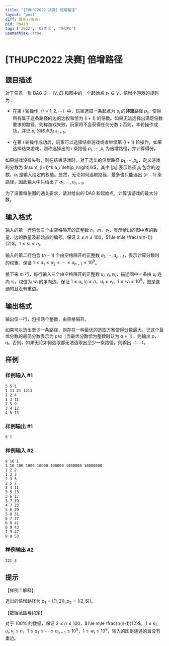 ```yaml
---
title: "[THUPC2022 决赛] 倍增路径"
layout: "post"
diff: 提高+/省选-
pid: P8418
tag: ['2022', 'O2优化', 'THUPC']
usemathjax: true
---
```


# [THUPC2022 决赛] 倍增路径
## 题目描述

对于任意一张 DAG $G=(V,E)$ 和图中的一个起始点 $s_1\in V$，倍增小游戏的规则为：

- 在第 $i$ 轮操作（$i=1,2,\cdots$）中，玩家选取一条起点为 $s_i$ 的**非空**路径 $p_i$，使得所有属于这条路径的边的边权和恰为 $(i+1)$ 的倍数。如果无法选择出满足倍数要求的路径，则称游戏失败，玩家将不会获得任何分数；否则，本轮操作成功，并记 $p_i$ 的终点为 $s_{i+1}$。

- 在第 $i$ 轮操作成功后，玩家可以选择结束游戏或者继续第 $(i+1)$ 轮操作。如果选择结束游戏，则称选择出的 $i$ 条路径 $p_1, \cdots, p_i$ 为倍增路径，并计算得分。

如果游戏没有失败，则在结束游戏时，对于选出的倍增路径 $p_1, \cdots, p_k$，定义游戏的分数为 $\sum_{i=1}^k a_i \left|p_i\right|/k$，其中 $|p_i|$ 表示路径 $p_i$ 包含的边数，$a_i$ 是输入给定的权值。显然，无论如何选取路径，最多也只能选出 $(n-1)$ 条路径，因此输入中只给出了 $a_1, \cdots, a_{n-1}$。

为了设置每张图的通关要求，请对给出的 DAG 和起始点，计算该游戏的最大分数。
## 输入格式

输入的第一行包含三个由空格隔开的正整数 $n$，$m$，$s_1$，表示给出的图中点的数量、边的数量及起始点的编号。保证 $2\le n \le 100$，$1\le m\le \frac{n(n-1)}{2}$，$1\le s_1\le n$。

输入的第二行包含 $(n-1)$ 个由空格隔开的正整数 $a_1, \cdots, a_{n-1}$，表示计算分数时的权重。保证 $1\le a_1\le a_2\le\cdots\le a_{n-1}\le 10^9$。

接下来 $m$ 行，每行输入三个由空格隔开的正整数 $u_i, v_i, w_i$，描述图中一条由 $u_i$ 连向 $v_i$，权值为 $w_i$ 的单向边。保证 $1\le u_i, v_i\le n$，$u_i\ne v_i$，$1\le w_i\le 10^9$，图是连通的且没有重边。
## 输出格式

输出仅一行，包括两个整数，由空格隔开。

如果可以选出至少一条路径，则存在一种最优的选取方案使得分数最大，记这个最优分数的最简分数表示为 $p/q$（当最优分数恰为整数时认为 $q=1$），则输出 $p$，$q$。否则，如果无论如何选取都无法选取出至少一条路径，则输出 `-1 -1`。
## 样例

### 样例输入 #1
```
5 5 1
1 11 21 1211
1 2 4
1 3 11
2 5 9
3 4 12
4 5 13

```
### 样例输出 #1
```
6 1

```
### 样例输入 #2
```
9 16 1
1 10 100 1000 10000 100000 1000000 10000000
1 2 2
1 3 3
2 3 5
2 5 7
3 4 11
3 5 13
3 6 17
3 7 19
4 7 23
5 6 29
5 8 31
6 7 37
6 8 41
6 9 43
7 9 47
8 9 53

```
### 样例输出 #2
```
221 3

```
## 提示

【样例 1 解释】

选出的倍增路径为 $p_1 = ((1, 2)), p_2 = ((2, 5))$。

【数据范围与约定】

对于 $100\%$ 的数据，保证 $2\le n\le 100$，$1\le m\le \frac{n(n-1)}{2}$，$1\le s_1, u_i, v_i\le n$，$1\le a_1 \le \cdots\le a_{n-1}\le 10^9$，$1\le w_i\le 10^9$，输入的图是连通的且没有重边。
